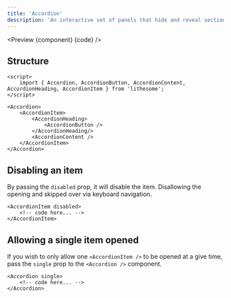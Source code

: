 ```yaml
---
title: 'Accordion'
description: 'An interactive set of panels that hide and reveal sections.'
---
```


<script>
	import {APITable, Preview} from '$site/index.ts';
	import {api, component, code} from '$ref/accordion';
</script>

<Preview {component} {code} />

## Structure

```svelte
<script>
	import { Accordion, AccordionButton, AccordionContent, AccordionHeading, AccordionItem } from 'lithesome';
</script>

<Accordion>
	<AccordionItem>
		<AccordionHeading>
			<AccordionButton />
		</AccordionHeading/>
		<AccordionContent />
	</AccordionItem>
</Accordion>
```

## Disabling an item

By passing the `disabled` prop, it will disable the item. Disallowing the opening and skipped over via keyboard navigation.

```svelte
<AccordionItem disabled>
	<!-- code here... -->
</AccordionItem>
```

## Allowing a single item opened

If you wish to only allow one `<AccordionItem />` to be opened at a give time, pass the `single` prop to the `<Accordion />` component.

```svelte
<Accordion single>
	<!-- code here... -->
</Accordion>
```

<APITable data={api} />
